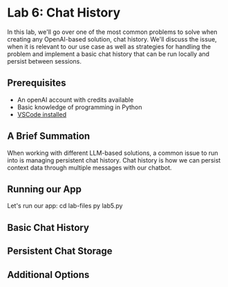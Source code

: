 # Lab 6: Chat History
In this lab, we'll go over one of the most common problems to solve when creating any OpenAI-based solution, chat history. We'll discuss the issue, when it is relevant to our use case as well as strategies for handling the problem and implement a basic chat history that can be run locally and persist between sessions.

## Prerequisites
* An openAI account with credits available
* Basic knowledge of programming in Python
* [VSCode installed](https://code.visualstudio.com/download)

## A Brief Summation
When working with different LLM-based solutions, a common issue to run into is managing persistent chat history. Chat history is how we can persist context data through multiple messages with our chatbot. 

## Running our App
Let's run our app:
    cd lab-files
    py lab5.py

## Basic Chat History

## Persistent Chat Storage

## Additional Options